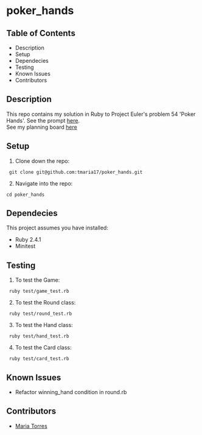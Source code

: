 # poker_hands
## Table of Contents

* Description
* Setup
* Dependecies
* Testing
* Known Issues
* Contributors

## Description
This repo contains my solution in Ruby to Project Euler's problem 54 'Poker Hands'.
See the prompt [here](https://projecteuler.net/problem=54). <br>
See my planning board [here](https://github.com/tmaria17/poker_hands/projects/1)

## Setup
1. Clone down the repo:

` git clone git@github.com:tmaria17/poker_hands.git`

2. Navigate into the repo:

`cd poker_hands`



## Dependecies
  This project assumes you have installed:
 
   * Ruby 2.4.1
   * Minitest

## Testing
  1. To test the Game:

  ` ruby test/game_test.rb`

  2. To test the Round class:

  ` ruby test/round_test.rb`

  3. To test the Hand class:

  ` ruby test/hand_test.rb`

  4. To test the Card class:

  ` ruby test/card_test.rb`




## Known Issues
  * Refactor winning_hand condition in round.rb

## Contributors
* [Maria Torres](https://github.com/tmaria17)
